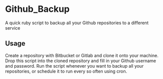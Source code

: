 # Github_Backup
A quick ruby script to backup all your Github repositories to a different service

## Usage
Create a repository with Bitbucket or Gitlab and clone it onto your machine. Drop this script into the cloned repository and fill in your Github username and password. Run the script whenever you want to backup all your repositories, or schedule it to run every so often using cron.
